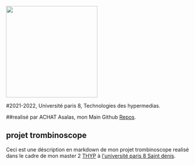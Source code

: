 <img src="https://www.campus-condorcet.fr/medias/photo/logo-paris8_1566477376593-png" width="250" />

#2021-2022, Université paris 8, Technologies des hypermedias.

##realisé par ACHAT Asalas, mon Main Github [Repos](https://github.com/achsalsa/).

## projet trombinoscope
Ceci est une déscription en markdown de mon projet trombinoscope realisé dans le cadre de mon master 2 [THYP](https://www.univ-paris8.fr/-Master-Technologies-de-l-Hypermedia-678-) à  [l'université paris 8 Saint denis](https://goo.gl/maps/aGwT9QYng9Pr3ALC9).
